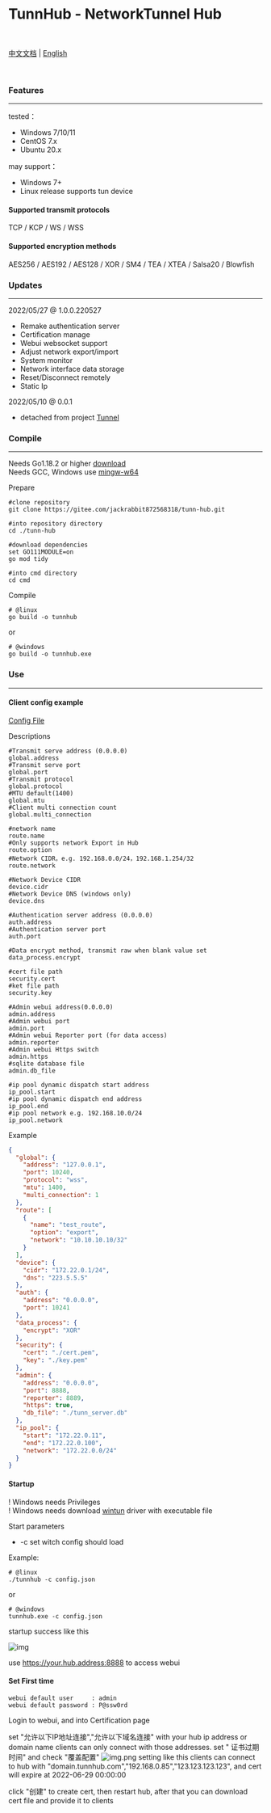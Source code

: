 # TunnHub - NetworkTunnel Hub

<br>

[中文文档](./tunnhub_cn.md) | [English](./tunnhub_en.md)

<br>

### Features

--------

tested：

- Windows 7/10/11
- CentOS 7.x
- Ubuntu 20.x

may support：

- Windows 7+
- Linux release supports tun device

#### Supported transmit protocols

TCP / KCP / WS / WSS

#### Supported encryption methods

AES256 / AES192 / AES128 / XOR / SM4 / TEA / XTEA / Salsa20 / Blowfish

### Updates

------

2022/05/27 @ 1.0.0.220527

- Remake authentication server
- Certification manage
- Webui websocket support
- Adjust network export/import
- System monitor
- Network interface data storage
- Reset/Disconnect remotely
- Static Ip

2022/05/10 @ 0.0.1

- detached from project [Tunnel](https://gitee.com/jackrabbit872568318/tunnel)

### Compile

------

Needs Go1.18.2 or higher [download](https://golang.google.cn/dl/) <br>
Needs GCC, Windows use [mingw-w64](https://www.mingw-w64.org/)

Prepare

```shell
#clone repository
git clone https://gitee.com/jackrabbit872568318/tunn-hub.git

#into repository directory
cd ./tunn-hub

#download dependencies
set GO111MODULE=on
go mod tidy

#into cmd directory
cd cmd
```

Compile

```shell
# @linux
go build -o tunnhub
```

or

```shell
# @windows
go build -o tunnhub.exe
```

### Use

------

#### Client config example

[Config File](../config/tunnhub_config_full.json)

Descriptions

```shell
#Transmit serve address (0.0.0.0)
global.address
#Transmit serve port
global.port
#Transmit protocol
global.protocol
#MTU default(1400)
global.mtu
#Client multi connection count
global.multi_connection

#network name
route.name
#Only supports network Export in Hub
route.option
#Network CIDR，e.g. 192.168.0.0/24，192.168.1.254/32
route.network

#Network Device CIDR
device.cidr
#Network Device DNS (windows only)
device.dns

#Authentication server address (0.0.0.0)
auth.address
#Authentication server port
auth.port

#Data encrypt method, transmit raw when blank value set 
data_process.encrypt

#cert file path
security.cert
#ket file path
security.key

#Admin webui address(0.0.0.0)
admin.address
#Admin webui port
admin.port
#Admin webui Reporter port (for data access)
admin.reporter
#Admin webui Https switch
admin.https
#sqlite database file
admin.db_file

#ip pool dynamic dispatch start address
ip_pool.start
#ip pool dynamic dispatch end address
ip_pool.end
#ip pool network e.g. 192.168.10.0/24
ip_pool.network
```

Example

```json
{
  "global": {
    "address": "127.0.0.1",
    "port": 10240,
    "protocol": "wss",
    "mtu": 1400,
    "multi_connection": 1
  },
  "route": [
    {
      "name": "test_route",
      "option": "export",
      "network": "10.10.10.10/32"
    }
  ],
  "device": {
    "cidr": "172.22.0.1/24",
    "dns": "223.5.5.5"
  },
  "auth": {
    "address": "0.0.0.0",
    "port": 10241
  },
  "data_process": {
    "encrypt": "XOR"
  },
  "security": {
    "cert": "./cert.pem",
    "key": "./key.pem"
  },
  "admin": {
    "address": "0.0.0.0",
    "port": 8888,
    "reporter": 8889,
    "https": true,
    "db_file": "./tunn_server.db"
  },
  "ip_pool": {
    "start": "172.22.0.11",
    "end": "172.22.0.100",
    "network": "172.22.0.0/24"
  }
}
```

#### Startup

! Windows needs Privileges <br>
! Windows needs download [wintun](https://www.wintun.net/) driver with executable file

Start parameters

- -c set witch config should load

Example:

```shell
# @linux
./tunnhub -c config.json
```

or

```shell
# @windows
tunnhub.exe -c config.json
```

startup success like this

![img](./img/hub_startup.png)

use https://your.hub.address:8888 to access webui

#### Set First time

    webui default user     : admin
    webui default password : P@ssw0rd

Login to webui, and into Certification page<br>

set "允许以下IP地址连接","允许以下域名连接" with your hub ip address or domain name clients can only connect with those addresses. set "
证书过期时间" and check "覆盖配置"
![img.png](img/cert_create.png)
setting like this clients can connect to hub with "domain.tunnhub.com","192.168.0.85","123.123.123.123", and cert will
expire at 2022-06-29 00:00:00

click "创建" to create cert, then restart hub, after that you can download cert file and provide it to clients
